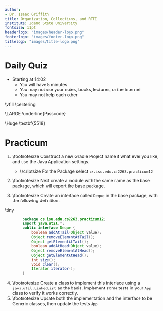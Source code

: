 ```yaml
---
author:
- Dr. Isaac Griffith
title: Organization, Collections, and RTTI
institute: Idaho State University
fontsize: 11pt
headerlogo: "images/header-logo.png"
footerlogo: "images/footer-logo.png"
titlelogo: "images/title-logo.png"
...
```


# Daily Quiz

* Starting at 14:02
  - You will have 5 minutes
  - You may not use your notes, books, lectures, or the internet
  - You may not help each other

\vfill
\centering

\LARGE \underline{Passcode}

\Huge \textbf{5518}

# Practicum

1. \footnotesize Construct a new Gradle Project name it what ever you like, and use the Java Application settings.
   * \scriptsize For the Package select `cs.isu.edu.cs2263.practicum12`

2. \footnotesize Next create a module with the same name as the base package, which will export the base package.

3. \footnotesize Create an interface called `Deque` in the base package, with the following definition:

\tiny

```java
        package cs.isu.edu.cs2263.practicum12;
        import java.util.*;
        public interface Deque {
            boolean addAtTail(Object value);
            Object removeElementAtTail();
            Object getElementAtTail();
            boolean addAtHead(Object value);
            Object removeElementAtHead();
            Object getElementAtHead();
            int size();
            void clear();
            Iterator iterator();
        }
```

4. \footnotesize Create a class to implement this interface using a `java.util.LinkedList` as the basis. Implement some tests in your `App` class to verify it works correctly.
5. \footnotesize Update both the implementation and the interface to be Generic classes, then update the tests `App`
